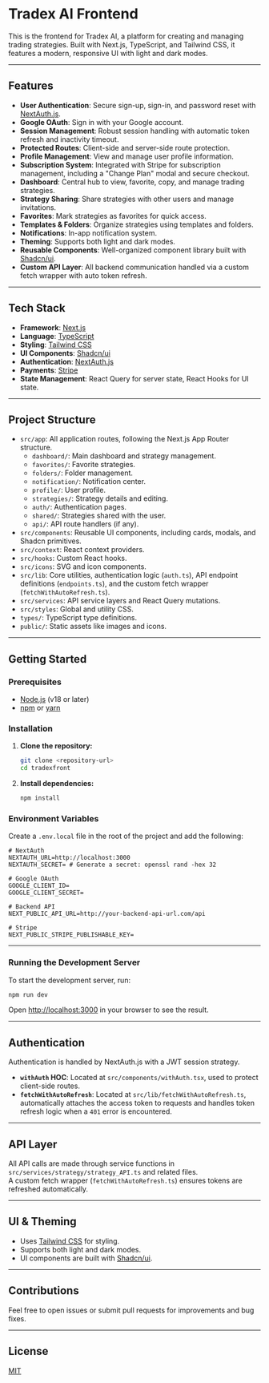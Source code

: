 # Tradex AI Frontend

This is the frontend for Tradex AI, a platform for creating and managing trading strategies. Built with Next.js, TypeScript, and Tailwind CSS, it features a modern, responsive UI with light and dark modes.

---

## Features

-   **User Authentication**: Secure sign-up, sign-in, and password reset with [NextAuth.js](https://next-auth.js.org/).
-   **Google OAuth**: Sign in with your Google account.
-   **Session Management**: Robust session handling with automatic token refresh and inactivity timeout.
-   **Protected Routes**: Client-side and server-side route protection.
-   **Profile Management**: View and manage user profile information.
-   **Subscription System**: Integrated with Stripe for subscription management, including a "Change Plan" modal and secure checkout.
-   **Dashboard**: Central hub to view, favorite, copy, and manage trading strategies.
-   **Strategy Sharing**: Share strategies with other users and manage invitations.
-   **Favorites**: Mark strategies as favorites for quick access.
-   **Templates & Folders**: Organize strategies using templates and folders.
-   **Notifications**: In-app notification system.
-   **Theming**: Supports both light and dark modes.
-   **Reusable Components**: Well-organized component library built with [Shadcn/ui](https://ui.shadcn.com/).
-   **Custom API Layer**: All backend communication handled via a custom fetch wrapper with auto token refresh.

---

## Tech Stack

-   **Framework**: [Next.js](https://nextjs.org/)
-   **Language**: [TypeScript](https://www.typescriptlang.org/)
-   **Styling**: [Tailwind CSS](https://tailwindcss.com/)
-   **UI Components**: [Shadcn/ui](https://ui.shadcn.com/)
-   **Authentication**: [NextAuth.js](https://next-auth.js.org/)
-   **Payments**: [Stripe](https://stripe.com/)
-   **State Management**: React Query for server state, React Hooks for UI state.

---

## Project Structure

-   `src/app`: All application routes, following the Next.js App Router structure.
    -   `dashboard/`: Main dashboard and strategy management.
    -   `favorites/`: Favorite strategies.
    -   `folders/`: Folder management.
    -   `notification/`: Notification center.
    -   `profile/`: User profile.
    -   `strategies/`: Strategy details and editing.
    -   `auth/`: Authentication pages.
    -   `shared/`: Strategies shared with the user.
    -   `api/`: API route handlers (if any).
-   `src/components`: Reusable UI components, including cards, modals, and Shadcn primitives.
-   `src/context`: React context providers.
-   `src/hooks`: Custom React hooks.
-   `src/icons`: SVG and icon components.
-   `src/lib`: Core utilities, authentication logic (`auth.ts`), API endpoint definitions (`endpoints.ts`), and the custom fetch wrapper (`fetchWithAutoRefresh.ts`).
-   `src/services`: API service layers and React Query mutations.
-   `src/styles`: Global and utility CSS.
-   `types/`: TypeScript type definitions.
-   `public/`: Static assets like images and icons.

---

## Getting Started

### Prerequisites

-   [Node.js](https://nodejs.org/) (v18 or later)
-   [npm](https://www.npmjs.com/) or [yarn](https://yarnpkg.com/)

### Installation

1.  **Clone the repository:**
    ```bash
    git clone <repository-url>
    cd tradexfront
    ```

2.  **Install dependencies:**
    ```bash
    npm install
    ```

### Environment Variables

Create a `.env.local` file in the root of the project and add the following:

```env
# NextAuth
NEXTAUTH_URL=http://localhost:3000
NEXTAUTH_SECRET= # Generate a secret: openssl rand -hex 32

# Google OAuth
GOOGLE_CLIENT_ID=
GOOGLE_CLIENT_SECRET=

# Backend API
NEXT_PUBLIC_API_URL=http://your-backend-api-url.com/api

# Stripe
NEXT_PUBLIC_STRIPE_PUBLISHABLE_KEY=
```

---

### Running the Development Server

To start the development server, run:

```bash
npm run dev
```

Open [http://localhost:3000](http://localhost:3000) in your browser to see the result.

---

## Authentication

Authentication is handled by NextAuth.js with a JWT session strategy.

-   **`withAuth` HOC**: Located at `src/components/withAuth.tsx`, used to protect client-side routes.
-   **`fetchWithAutoRefresh`**: Located at `src/lib/fetchWithAutoRefresh.ts`, automatically attaches the access token to requests and handles token refresh logic when a `401` error is encountered.

---

## API Layer

All API calls are made through service functions in `src/services/strategy/strategy_API.ts` and related files.  
A custom fetch wrapper (`fetchWithAutoRefresh.ts`) ensures tokens are refreshed automatically.

---

## UI & Theming

-   Uses [Tailwind CSS](https://tailwindcss.com/) for styling.
-   Supports both light and dark modes.
-   UI components are built with [Shadcn/ui](https://ui.shadcn.com/).

---

## Contributions

Feel free to open issues or submit pull requests for improvements and bug fixes.

---

## License

[MIT](LICENSE)